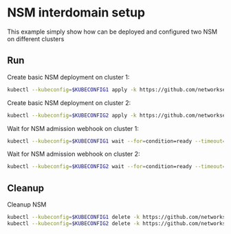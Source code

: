 # NSM interdomain setup


This example simply show how can be deployed and configured two NSM on different clusters

## Run

Create basic NSM deployment on cluster 1:

```bash
kubectl --kubeconfig=$KUBECONFIG1 apply -k https://github.com/networkservicemesh/deployments-k8s/examples/interdomain/nsm/cluster1?ref=3259fab5120f5d947d12d3c1ed9fa6943e9dcbb6
```

Create basic NSM deployment on cluster 2:

```bash
kubectl --kubeconfig=$KUBECONFIG2 apply -k https://github.com/networkservicemesh/deployments-k8s/examples/interdomain/nsm/cluster2?ref=3259fab5120f5d947d12d3c1ed9fa6943e9dcbb6
```

Wait for NSM admission webhook on cluster 1:

```bash
kubectl --kubeconfig=$KUBECONFIG1 wait --for=condition=ready --timeout=1m pod -n nsm-system -l app=admission-webhook-k8s
```

Wait for NSM admission webhook on cluster 2:

```bash
kubectl --kubeconfig=$KUBECONFIG2 wait --for=condition=ready --timeout=1m pod -n nsm-system -l app=admission-webhook-k8s
```

## Cleanup

Cleanup NSM
```bash
kubectl --kubeconfig=$KUBECONFIG1 delete -k https://github.com/networkservicemesh/deployments-k8s/examples/interdomain/nsm/cluster1?ref=3259fab5120f5d947d12d3c1ed9fa6943e9dcbb6
kubectl --kubeconfig=$KUBECONFIG2 delete -k https://github.com/networkservicemesh/deployments-k8s/examples/interdomain/nsm/cluster2?ref=3259fab5120f5d947d12d3c1ed9fa6943e9dcbb6
```
